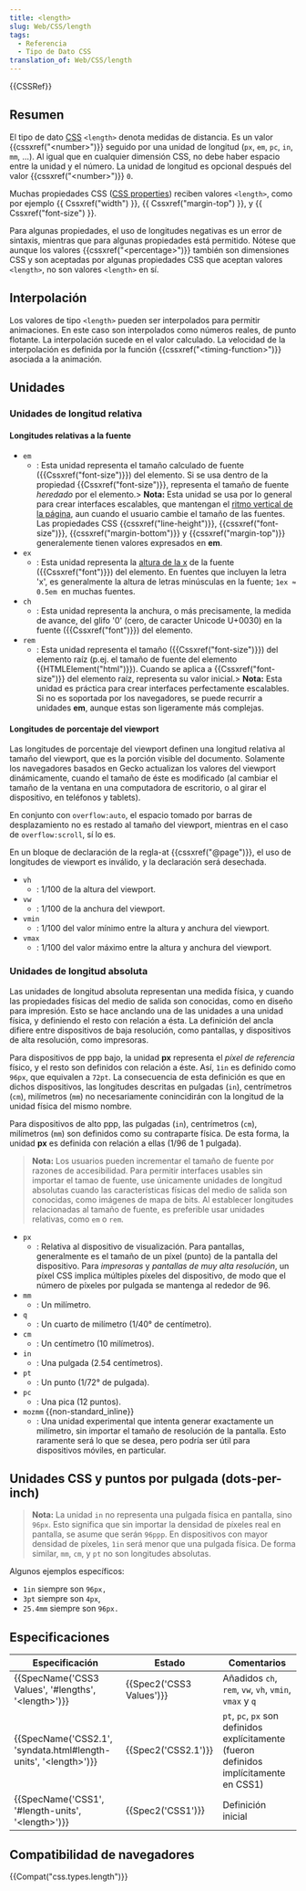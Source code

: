 ```yaml
---
title: <length>
slug: Web/CSS/length
tags:
  - Referencia
  - Tipo de Dato CSS
translation_of: Web/CSS/length
---
```

{{CSSRef}}

## Resumen

El tipo de dato [CSS](/es/docs/Web/CSS) `<length>` denota medidas de distancia. Es un valor {{cssxref("&lt;number&gt;")}} seguido por una unidad de longitud (`px`, `em`, `pc`, `in`, `mm`, …). Al igual que en cualquier dimensión CSS, no debe haber espacio entre la unidad y el número. La unidad de longitud es opcional después del valor {{cssxref("&lt;number&gt;")}} `0`.

Muchas propiedades CSS ([CSS properties](es/CSS_Reference)) reciben valores `<length>`, como por ejemplo {{ Cssxref("width") }}, {{ Cssxref("margin-top") }}, y {{ Cssxref("font-size") }}.

Para algunas propiedades, el uso de longitudes negativas es un error de sintaxis, mientras que para algunas propiedades está permitido. Nótese que aunque los valores {{cssxref("&lt;percentage&gt;")}} también son dimensiones CSS y son aceptadas por algunas propiedades CSS que aceptan valores `<length>`, no son valores `<length>` en sí.

## Interpolación

Los valores de tipo `<length>` pueden ser interpolados para permitir animaciones. En este caso son interpolados como números reales, de punto flotante. La interpolación sucede en el valor calculado. La velocidad de la interpolación es definida por la función {{cssxref("&lt;timing-function&gt;")}} asociada a la animación.

## Unidades

### Unidades de longitud relativa

#### Longitudes relativas a la fuente

- `em`
  - : Esta unidad representa el tamaño calculado de fuente ({{Cssxref("font-size")}}) del elemento. Si se usa dentro de la propiedad {{Cssxref("font-size")}}, representa el tamaño de fuente _heredado_ por el elemento.> **Nota:** Esta unidad se usa por lo general para crear interfaces escalables, que mantengan el [ritmo vertical de la página](http://24ways.org/2006/compose-to-a-vertical-rhythm), aun cuando el usuario cambie el tamaño de las fuentes. Las propiedades CSS {{cssxref("line-height")}}, {{cssxref("font-size")}}, {{cssxref("margin-bottom")}} y {{cssxref("margin-top")}} generalemente tienen valores expresados en **em**.
- `ex`
  - : Esta unidad representa la [altura de la x](https://es.wikipedia.org/wiki/Altura_de_la_x) de la fuente ({{Cssxref("font")}}) del elemento. En fuentes que incluyen la letra 'x', es generalmente la altura de letras minúsculas en la fuente; `1ex ≈ 0.5em `en muchas fuentes.
- `ch`
  - : Esta unidad representa la anchura, o más precisamente, la medida de avance, del glifo '0' (cero, de caracter Unicode U+0030) en la fuente ({{Cssxref("font")}}) del elemento.
- `rem`
  - : Esta unidad representa el tamaño ({{Cssxref("font-size")}}) del elemento raíz (p.ej. el tamaño de fuente del elemento {{HTMLElement("html")}}). Cuando se aplica a {{Cssxref("font-size")}} del elemento raíz, representa su valor inicial.> **Nota:** Esta unidad es práctica para crear interfaces perfectamente escalables. Si no es soportada por los navegadores, se puede recurrir a unidades **em**, aunque estas son ligeramente más complejas.

#### Longitudes de porcentaje del viewport

Las longitudes de porcentaje del viewport definen una longitud relativa al tamaño del viewport, que es la porción visible del documento. Solamente los navegadores basados en Gecko actualizan los valores del viewport dinámicamente, cuando el tamaño de éste es modificado (al cambiar el tamaño de la ventana en una computadora de escritorio, o al girar el dispositivo, en teléfonos y tablets).

En conjunto con `overflow:auto`, el espacio tomado por barras de desplazamiento no es restado al tamaño del viewport, mientras en el caso de `overflow:scroll`, sí lo es.

En un bloque de declaración de la regla-at {{cssxref("@page")}}, el uso de longitudes de viewport es inválido, y la declaración será desechada.

- `vh`
  - : 1/100 de la altura del viewport.
- `vw`
  - : 1/100 de la anchura del viewport.
- `vmin`
  - : 1/100 del valor mínimo entre la altura y anchura del viewport.
- `vmax`
  - : 1/100 del valor máximo entre la altura y anchura del viewport.

### Unidades de longitud absoluta

Las unidades de longitud absoluta representan una medida física, y cuando las propiedades físicas del medio de salida son conocidas, como en diseño para impresión. Esto se hace anclando una de las unidades a una unidad física, y definiendo el resto con relación a ésta. La definición del ancla difiere entre dispositivos de baja resolución, como pantallas, y dispositivos de alta resolución, como impresoras.

Para dispositivos de ppp bajo, la unidad **px** representa el _píxel de referencia_ físico, y el resto son definidos con relación a éste. Así, `1in` es definido como `96px`, que equivalen a `72pt`. La consecuencia de esta definición es que en dichos dispositivos, las longitudes descritas en pulgadas (`in`), centrímetros (`cm`), milímetros (`mm`) no necesariamente conincidirán con la longitud de la unidad física del mismo nombre.

Para dispositivos de alto ppp, las pulgadas (`in`), centrímetros (`cm`), milímetros (`mm`) son definidos como su contraparte física. De esta forma, la unidad **px** es definida con relación a ellas (1/96 de 1 pulgada).

> **Nota:** Los usuarios pueden incrementar el tamaño de fuente por razones de accesibilidad. Para permitir interfaces usables sin importar el tamao de fuente, use únicamente unidades de longitud absolutas cuando las características físicas del medio de salida son conocidas, como imágenes de mapa de bits. Al establecer longitudes relacionadas al tamaño de fuente, es preferible usar unidades relativas, como `em` o `rem`.

- `px`
  - : Relativa al dispositivo de visualización.
    Para pantallas, generalmente es el tamaño de un píxel (punto) de la pantalla del dispositivo.
    Para _impresoras_ y _pantallas de muy alta resolución_, un píxel CSS implica múltiples píxeles del dispositivo, de modo que el número de píxeles por pulgada se mantenga al rededor de 96.
- `mm`
  - : Un milímetro.
- `q`
  - : Un cuarto de milímetro (1/40° de centímetro).
- `cm`
  - : Un centímetro (10 milímetros).
- `in`
  - : Una pulgada (2.54 centímetros).
- `pt`
  - : Un punto (1/72° de pulgada).
- `pc`
  - : Una pica (12 puntos).
- `mozmm` {{non-standard_inline}}
  - : Una unidad experimental que intenta generar exactamente un milímetro, sin importar el tamaño de resolución de la pantalla. Esto raramente será lo que se desea, pero podría ser útil para dispositivos móviles, en particular.

## Unidades CSS y puntos por pulgada (dots-per-inch)

> **Nota:** La unidad `in` no representa una pulgada física en pantalla, sino `96px`. Esto significa que sin importar la densidad de píxeles real en pantalla, se asume que serán `96ppp`. En dispositivos con mayor densidad de píxeles, `1in` será menor que una pulgada física. De forma similar, `mm`, `cm`, y `pt` no son longitudes absolutas.

Algunos ejemplos específicos:

- `1in` siempre son `96px,`
- `3pt` siempre son `4px`,
- `25.4mm` siempre son `96px.`

## Especificaciones

| Especificación                                                                               | Estado                           | Comentarios                                                                             |
| -------------------------------------------------------------------------------------------- | -------------------------------- | --------------------------------------------------------------------------------------- |
| {{SpecName('CSS3 Values', '#lengths', '&lt;length&gt;')}}                 | {{Spec2('CSS3 Values')}} | Añadidos `ch`, `rem`, `vw`, `vh`, `vmin`, `vmax` y `q`                                  |
| {{SpecName('CSS2.1', 'syndata.html#length-units', '&lt;length&gt;')}} | {{Spec2('CSS2.1')}}         | `pt`, `pc`, `px` son definidos explícitamente (fueron definidos implícitamente en CSS1) |
| {{SpecName('CSS1', '#length-units', '&lt;length&gt;')}}                     | {{Spec2('CSS1')}}         | Definición inicial                                                                      |

## Compatibilidad de navegadores

{{Compat("css.types.length")}}
